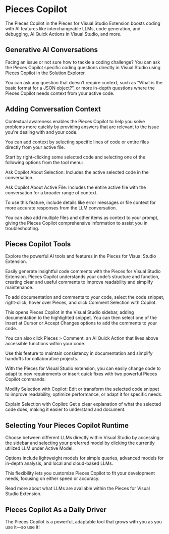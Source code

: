 # Pieces Copilot

The Pieces Copilot in the Pieces for Visual Studio Extension boosts coding with AI features like interchangeable LLMs, code generation, and debugging, AI Quick Actions in Visual Studio, and more.

## Generative AI Conversations

Facing an issue or not sure how to tackle a coding challenge? You can ask the Pieces Copilot specific coding questions directly in Visual Studio using Pieces Copilot in the Solution Explorer.

You can ask any question that doesn’t require context, such as “What is the basic format for a JSON object?”, or more in-depth questions where the Pieces Copilot needs context from your active code.



## Adding Conversation Context

Contextual awareness enables the Pieces Copilot to help you solve problems more quickly by providing answers that are relevant to the issue you're dealing with and your code.

You can add context by selecting specific lines of code or entire files directly from your active file.



Start by right-clicking some selected code and selecting one of the following options from the tool menu:

Ask Copilot About Selection: Includes the active selected code in the conversation.

Ask Copilot About Active File: Includes the entire active file with the conversation for a broader range of context.

To use this feature, include details like error messages or file context for more accurate responses from the LLM conversation.

You can also add multiple files and other items as context to your prompt, giving the Pieces Copilot comprehensive information to assist you in troubleshooting.



## Pieces Copilot Tools

Explore the powerful AI tools and features in the Pieces for Visual Studio Extension.

Easily generate insightful code comments with the Pieces for Visual Studio Extension. Pieces Copilot understands your code’s structure and function, creating clear and useful comments to improve readability and simplify maintenance.

To add documentation and comments to your code, select the code snippet, right-click, hover over Pieces, and click Comment Selection with Copilot.

This opens Pieces Copilot in the Visual Studio sidebar, adding documentation to the highlighted snippet. You can then select one of the Insert at Cursor or Accept Changes options to add the comments to your code.

You can also click Pieces > Comment, an AI Quick Action that lives above accessible functions within your code.

Use this feature to maintain consistency in documentation and simplify handoffs for collaborative projects.

With the Pieces for Visual Studio extension, you can easily change code to adapt to new requirements or insert quick fixes with two powerful Pieces Copilot commands:

Modify Selection with Copilot: Edit or transform the selected code snippet to improve readability, optimize performance, or adapt it for specific needs.

Explain Selection with Copilot: Get a clear explanation of what the selected code does, making it easier to understand and document.



## Selecting Your Pieces Copilot Runtime

Choose between different LLMs directly within Visual Studio by accessing the sidebar and selecting your preferred model by clicking the currently utilized LLM under Active Model.

Options include lightweight models for simple queries, advanced models for in-depth analysis, and local and cloud-based LLMs.

This flexibility lets you customize Pieces Copilot to fit your development needs, focusing on either speed or accuracy.



Read more about what LLMs are available within the Pieces for Visual Studio Extension.

## Pieces Copilot As a Daily Driver

The Pieces Copilot is a powerful, adaptable tool that grows with you as you use it—so use it!